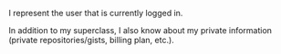 I represent the user that is currently logged in.

In addition to my superclass, I also know about my private information (private repositories/gists, billing plan, etc.).
